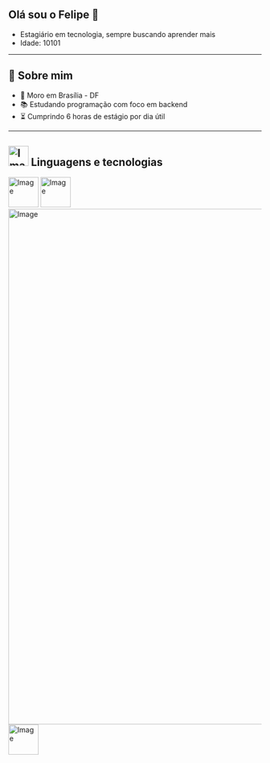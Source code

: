 ## Olá sou o Felipe 👋


- Estagiário em tecnologia, sempre buscando aprender mais
- Idade: 10101

---

## 🧠 Sobre mim

- 📍 Moro em Brasília - DF
- 📚 Estudando programação com foco em backend
- ⏳ Cumprindo 6 horas de estágio por dia útil

---

## <img width="40" height="40" alt="Image" src="https://github.com/user-attachments/assets/7d2b6c71-9298-4e3c-be23-0d02a0a20efe" /> Linguagens e tecnologias

<img width="60" height="60" alt="Image" src="https://github.com/user-attachments/assets/3065fea5-e157-46cb-ab09-f497f0aa8aa8" />
<img width="60" height="60" alt="Image" src="https://github.com/user-attachments/assets/e0371bf9-6b53-4553-bd34-3b8f88f422e0" />
<img width="1024" height="1024" alt="Image" src="https://github.com/user-attachments/assets/7e14bcc6-c75e-4615-b00c-0d1821333f49" />
<img width="60" height="60" alt="Image" src="https://github.com/user-attachments/assets/1e9593b6-734c-418d-af4b-d67c7d54a013" />
